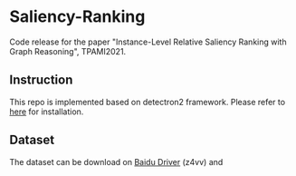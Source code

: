 # Saliency-Ranking
Code release for the paper "Instance-Level Relative Saliency Ranking with Graph Reasoning", TPAMI2021.

## Instruction
This repo is implemented based on detectron2 framework. Please refer to [here](https://detectron2.readthedocs.io/en/latest/tutorials/install.html) for installation.

## Dataset
The dataset can be download on [Baidu Driver](https://pan.baidu.com/s/12JECgkISjQFXNrw6uqAIMw) (z4vv) and 
